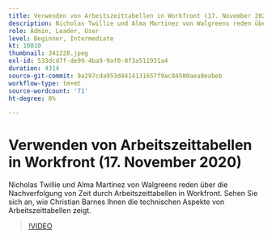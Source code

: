 ```yaml
---
title: Verwenden von Arbeitszeittabellen in Workfront (17. November 2020)
description: Nicholas Twillie und Alma Martinez von Walgreens reden über die Nachverfolgung von Zeit durch Arbeitszeittabellen in Workfront. Sehen Sie sich an, wie Christian Barnes Ihnen zeigt… (Beschreibungen sollten zwischen 60 und 160 Zeichen lang sein)
role: Admin, Leader, User
level: Beginner, Intermediate
kt: 10010
thumbnail: 341228.jpeg
exl-id: 533dcd7f-de99-4ba9-9af0-0f3a511931a4
duration: 4314
source-git-commit: 9a297cda953d4414131657f9ac84580aea0eabeb
workflow-type: tm+mt
source-wordcount: '71'
ht-degree: 0%

---
```


# Verwenden von Arbeitszeittabellen in Workfront (17. November 2020)

Nicholas Twillie und Alma Martinez von Walgreens reden über die Nachverfolgung von Zeit durch Arbeitszeittabellen in Workfront. Sehen Sie sich an, wie Christian Barnes Ihnen die technischen Aspekte von Arbeitszeittabellen zeigt.

>[!VIDEO](https://video.tv.adobe.com/v/341228/?quality=12&learn=on)
